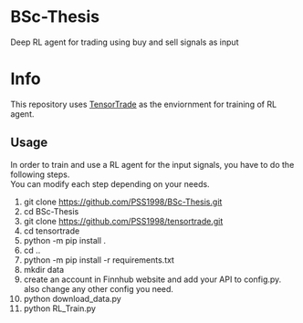# BSc-Thesis
Deep RL agent for trading using buy and sell signals as input

# Info
This repository uses [TensorTrade](https://github.com/PSS1998/tensortrade) as the enviornment for training of RL agent.<br/>

## Usage
In order to train and use a RL agent for the input signals, you have to do the following steps.<br/>
You can modify each step depending on your needs.<br/>
1. git clone https://github.com/PSS1998/BSc-Thesis.git <br/>
2. cd BSc-Thesis <br/>
3. git clone https://github.com/PSS1998/tensortrade.git <br/>
4. cd tensortrade <br/>
5. python -m pip install . <br/>
6. cd .. <br/>
7. python -m pip install -r requirements.txt <br/>
8. mkdir data <br/>
9. create an account in Finnhub website and add your API to config.py. also change any other config you need. <br/>
10. python download_data.py <br/>
11. python RL_Train.py <br/>

